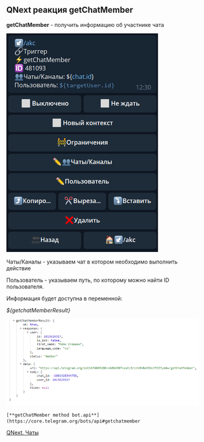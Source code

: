 ## QNext реакция getChatMember

**getChatMember** - получить информацию об участнике чата

![](./1.png)

Чаты/Каналы - указываем чат в котором необходимо выполнить действие

Пользователь - указываем путь, по которому можно найти ID пользователя.

Информация будет доступна в переменной:

_${getchatMemberResult}_

![](./2.png)


```plain
[**getChatMember method bot.api**](https://core.telegram.org/bots/api#getchatmember
```



[QNext. Чаты](/docs-test/admin/chat-about)


